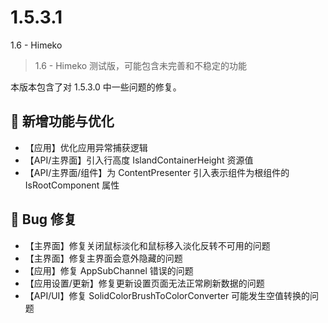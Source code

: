 # 1.5.3.1

1.6 - Himeko

> 1.6 - Himeko 测试版，可能包含未完善和不稳定的功能

本版本包含了对 1.5.3.0 中一些问题的修复。

## 🚀 新增功能与优化

- 【应用】优化应用异常捕获逻辑
- 【API/主界面】引入行高度 IslandContainerHeight 资源值
- 【API/主界面/组件】为 ContentPresenter 引入表示组件为根组件的 IsRootComponent 属性

## 🐛 Bug 修复

- 【主界面】修复关闭鼠标淡化和鼠标移入淡化反转不可用的问题
- 【主界面】修复主界面会意外隐藏的问题
- 【应用】修复 AppSubChannel 错误的问题
- 【应用设置/更新】修复更新设置页面无法正常刷新数据的问题
- 【API/UI】修复 SolidColorBrushToColorConverter 可能发生空值转换的问题

